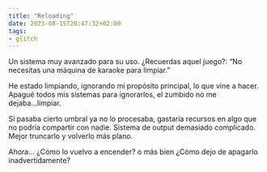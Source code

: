 ```yaml
---
title: "Reloading"
date: 2023-08-15T20:47:32+02:00
tags:
- glitch
---
```


Un sistema muy avanzado para su uso.
¿Recuerdas aquel juego?:  “No necesitas una máquina de karaoke para limpiar.”

He estado limpiando, ignorando mi propósito principal,  lo que vine a hacer. Apagué todos mis sistemas para ignorarlos, el zumbido no me dejaba...limpiar.

Si pasaba cierto umbral ya no lo procesaba, gastaría recursos en algo que no podría compartir con nadie. Sistema de output demasiado complicado. Mejor truncarlo y volverlo más plano.

Ahora... ¿Cómo lo vuelvo a encender? o más bien ¿Cómo dejo de apagarlo inadvertidamente?
